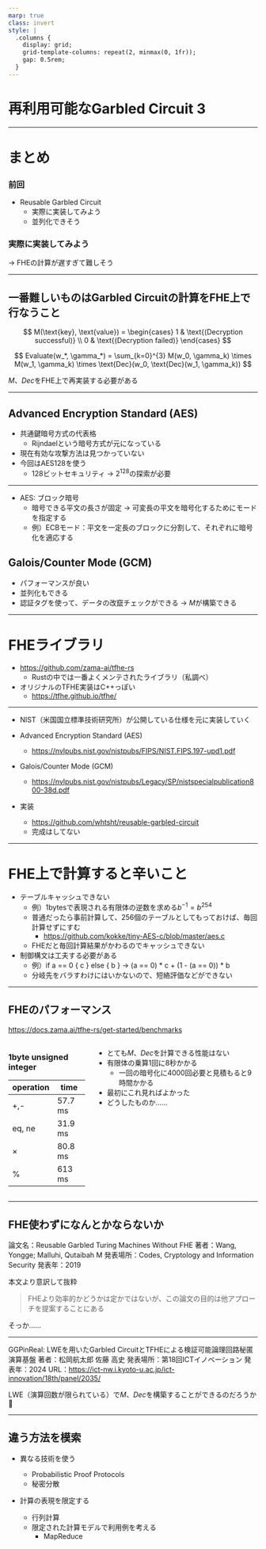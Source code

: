 ```yaml
---
marp: true
class: invert
style: |
  .columns {
    display: grid;
    grid-template-columns: repeat(2, minmax(0, 1fr));
    gap: 0.5rem;
  }
---
```


# 再利用可能なGarbled Circuit 3

---

# まとめ

### 前回
- Reusable Garbled Circuit
    - 実際に実装してみよう
    - 並列化できそう

### 実際に実装してみよう
→ FHEの計算が遅すぎて難しそう

--- 

## 一番難しいものはGarbled Circuitの計算をFHE上で行なうこと

$$
M(\text{key}, \text{value}) = 
\begin{cases} 
1 & \text{(Decryption successful)} \\
0 & \text{(Decryption failed)}
\end{cases}
$$

$$
    Evaluate(w_*, \gamma_*) = \sum_{k=0}^{3} M(w_0, \gamma_k) \times M(w_1, \gamma_k) \times \text{Dec}(w_0, \text{Dec}(w_1, \gamma_k))
$$

$M$、$Dec$をFHE上で再実装する必要がある

---

## Advanced Encryption Standard (AES)
- 共通鍵暗号方式の代表格
    - Rijndaelという暗号方式が元になっている
- 現在有効な攻撃方法は見つかっていない
- 今回はAES128を使う
    - 128ビットセキュリティ
    → $2^{128}$の探索が必要

---

- AES: ブロック暗号
    - 暗号できる平文の長さが固定
    → 可変長の平文を暗号化するためにモードを指定する
    - 例）ECBモード：平文を一定長のブロックに分割して、それぞれに暗号化を適応する

## Galois/Counter Mode (GCM) 
- パフォーマンスが良い
- 並列化もできる
- 認証タグを使って、データの改竄チェックができる
    → $M$が構築できる

---

# FHEライブラリ

- https://github.com/zama-ai/tfhe-rs
    - Rustの中では一番よくメンテされたライブラリ（私調べ）
- オリジナルのTFHE実装はC++っぽい
    - https://tfhe.github.io/tfhe/

---

- NIST（米国国立標準技術研究所）が公開している仕様を元に実装していく

- Advanced Encryption Standard (AES)
    - https://nvlpubs.nist.gov/nistpubs/FIPS/NIST.FIPS.197-upd1.pdf

- Galois/Counter Mode (GCM) 
    - https://nvlpubs.nist.gov/nistpubs/Legacy/SP/nistspecialpublication800-38d.pdf

- 実装
    - https://github.com/whtsht/reusable-garbled-circuit
    - 完成はしてない

---

# FHE上で計算すると辛いこと

- テーブルキャッシュできない
    - 例）1bytesで表現される有限体の逆数を求める$b^{-1} = b^{254}$
    - 普通だったら事前計算して、256個のテーブルとしてもっておけば、毎回計算せずにすむ
        - https://github.com/kokke/tiny-AES-c/blob/master/aes.c
    - FHEだと毎回計算結果がかわるのでキャッシュできない
- 制御構文は工夫する必要がある
    - 例）if a == 0 { c } else { b }
     → (a == 0) * c + (1 - (a == 0)) * b
    - 分岐先をバラすわけにはいかないので、短絡評価などができない

---

## FHEのパフォーマンス

https://docs.zama.ai/tfhe-rs/get-started/benchmarks

<div class="columns">
<div>

### 1byte unsigned integer
| operation | time |
| --- | --- |
| +,- | 57.7 ms |
| eq, ne | 31.9 ms |
| × | 80.8 ms |
| % | 613 ms |

</div>
<div>

- とても$M$、$Dec$を計算できる性能はない
- 有限体の乗算1回に8秒かかる
    - 一回の暗号化に4000回必要と見積もると9時間かかる
- 最初にこれ見ればよかった
- どうしたものか……

</div>
</div>

---

## FHE使わずになんとかならないか

論文名：Reusable Garbled Turing Machines Without FHE
著者：Wang, Yongge; Malluhi, Qutaibah M
発表場所：Codes, Cryptology and Information Security
発表年：2019

本文より意訳して抜粋
> FHEより効率的かどうかは定かではないが、この論文の目的は他アプローチを提案することにある

そっか……

---

GGPinReal: LWEを用いたGarbled CircuitとTFHEによる検証可能論理回路秘匿演算基盤
著者：松岡航太郎 佐藤 高史
発表場所：第18回ICTイノベーション
発表年：2024
URL：https://ict-nw.i.kyoto-u.ac.jp/ict-innovation/18th/panel/2035/

LWE（演算回数が限られている）で$M$、$Dec$を構築することができるのだろうか🤔

---

## 違う方法を模索

- 異なる技術を使う
    - Probabilistic Proof Protocols
    - 秘密分散

- 計算の表現を限定する
    - 行列計算
    - 限定された計算モデルで利用例を考える
        - MapReduce
